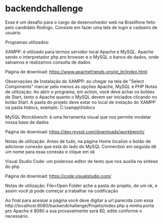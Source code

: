 # backendchallenge

Esse é um desafio para o cargo de desenvolvedor web na Brasilfone feito pelo candidato Rodrigo. Consiste em fazer uma tela de login e cadastro de usuário.

Programas utilizados:

XAMPP: é utilizado para termos servidor local Apache e MySQL. Apache sendo o interpretador php pro browser e o MySQL o banco de dados, onde salvamos e realizamos consulta de dados

Página de download: https://www.apachefriends.org/pt_br/index.html

Observações de Instalação do XAMPP: ao chegar na tela de "Select Components" marcar pelo menos as opções Apache, MySQL e PHP
Notas de utilização: Ao abrir o programa, em action, você deve achar os botões de Start, tanto o Apache quanto o MySQL devem ser iniciados clicando no botão Start. A pasta do projeto deve estar no local de instação do XAMPP na pasta htdocs, exemplo: C:\xampp\htdocs

MySQL Worckbench: é uma ferramenta visual que nos permite modelar nossa base de dados

Página de download: https://dev.mysql.com/downloads/workbench/

Notas de utilização: Antes de tudo, na página Home localize o botão de adicionar conexão que está do lado do MySQL Connection em seguida dê um nome para essa conexão e clique em ok

Visual Studio Code: um poderoso editor de texto que nos auxília na síntese do php

Página de download: https://code.visualstudio.com/

Notas de utilização: File>Open Folder ache a pasta do projeto, de um ok, e assim você já pode começar a trabalhar na codificação

Ao final para acessar a página você deve digitar a url parecida com essa http://localhost:8080/backendchallenge/Projeto/index.php a minha porta pro Apache é 8080 a sua provavelmente será 80, edite conforme o necessário.




